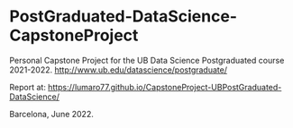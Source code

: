 # PostGraduated-DataScience-CapstoneProject
Personal Capstone Project for the UB Data Science Postgraduated course 2021-2022. http://www.ub.edu/datascience/postgraduate/

Report at: https://lumaro77.github.io/CapstoneProject-UBPostGraduated-DataScience/

Barcelona, June 2022.
